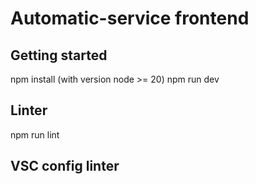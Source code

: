 # Automatic-service frontend

## Getting started

npm install (with version node >= 20)
npm run dev

## Linter

npm run lint

## VSC config linter
